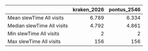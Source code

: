 |                            |   kraken_2026 |   pontus_2546 |
|:---------------------------|--------------:|--------------:|
| Mean slewTime All visits   |         6.789 |         6.334 |
| Median slewTime All visits |         4.792 |         4.861 |
| Min slewTime All visits    |         2     |         2     |
| Max slewTime All visits    |       156     |       156     |
